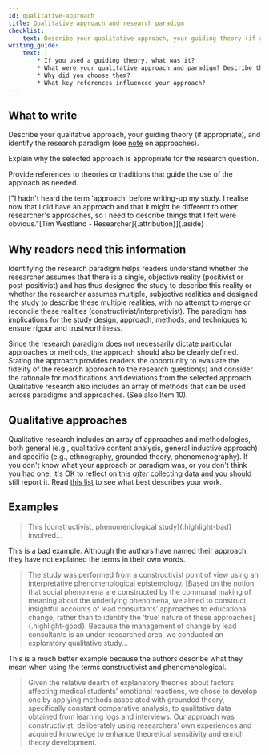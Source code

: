 ```yaml
---
id: qualitative-approach
title: Qualitative approach and research paradigm
checklist: 
    text: Describe your qualitative approach, your guiding theory (if appropriate), and research paradigm, and reasons for your choices.
writing_guide: 
    text: |
        * If you used a guiding theory, what was it?
        * What were your qualitative approach and paradigm? Describe them in your own words.
        * Why did you choose them?  
        * What key references influenced your approach?
---
```


## What to write

Describe your qualitative approach, your guiding theory (if appropriate), and identify the research paradigm (see [note](#approaches) on approaches).

Explain why the selected approach is appropriate for the research question.

Provide references to theories or traditions that guide the use of the approach as needed.

["I hadn't heard the term 'approach' before writing-up my study. I realise now that I did have an approach and that it might be different to other researcher's approaches, so I need to describe things that I felt were obvious."[Tim Westland - Researcher]{.attribution}]{.aside}
<!-- #ASK Charlotte null case, resources -->

## Why readers need this information

Identifying the research paradigm helps readers understand whether the researcher assumes that there is a single, objective reality (positivist or post-positivist) and has thus designed the study to describe this reality or whether the researcher assumes multiple, subjective realities and designed the study to describe these multiple realities, with no attempt to merge or reconcile these realities (constructivist/interpretivist). The paradigm has implications for the study design, approach, methods, and techniques to ensure rigour and trustworthiness.

Since the research paradigm does not necessarily dictate particular approaches or methods, the approach should also be clearly defined. Stating the approach provides readers the opportunity to evaluate the fidelity of the research approach to the research question(s) and consider the rationale for modifications and deviations from the selected approach. Qualitative research also includes an array of methods that can be used across paradigms and approaches. (See also Item 10).

## Qualitative approaches

Qualitative research includes an array of approaches and methodologies, both general (e.g., qualitative content analysis, general inductive approach) and specific (e.g., ethnography, grounded theory, phenomenography). If you don't know what your approach or paradigm was, or you don't think you had one, it's OK to reflect on this _after_ collecting data and you should still report it. Read [this list](.) to see what best describes your work.

## Examples

> This [constructivist, phenomenological study]{.highlight-bad} involved...

This is a bad example. Although the authors have named their approach, they have not explained the terms in their own words. 

> The study was performed from a constructivist point of view using an interpretative phenomenological epistemology. [Based on the notion that social phenomena are constructed by the communal making of meaning about the underlying phenomena, we aimed to construct insightful accounts of lead consultants’ approaches to educational change, rather than to identify the ‘true’ nature of these approaches]{.highlight-good}. Because the management of change by lead consultants is an under-researched area, we conducted an exploratory qualitative study...

This is a much better example because the authors describe what they mean when using the terms constructivist and phenomenological.

> Given the relative dearth of explanatory theories about factors affecting medical students’ emotional reactions, we chose to develop one by applying methods associated with grounded theory, specifically constant comparative analysis, to qualitative data obtained from learning logs and interviews. Our approach was constructivist, deliberately using researchers’ own experiences and acquired knowledge to enhance theoretical sensitivity and enrich theory development.
